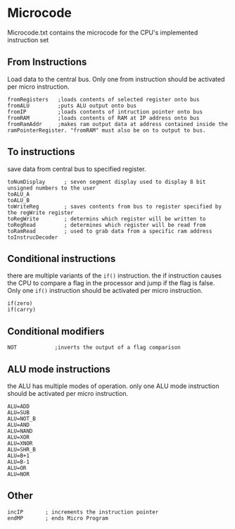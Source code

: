 # Microcode

Microcode.txt contains the microcode for the CPU's implemented instruction set

## From Instructions
Load data to the central bus. Only one from instruction should be activated per micro instruction.
```
fromRegisters   ;loads contents of selected register onto bus
fromALU         ;puts ALU output onto bus
fromIP          ;loads contents of intruction pointer onto bus
fromRAM         ;loads contents of RAM at IP address onto bus
fromRamAddr     ;makes ram output data at address contained inside the ramPointerRegister. "fromRAM" must also be on to output to bus.
```

## To instructions
save data from central bus to specified register.
```
toNumDisplay      ; seven segment display used to display 8 bit unsigned numbers to the user
toALU_A
toALU_B
toWriteReg        ; saves contents from bus to register specified by the regWrite register
toRegWrite        ; determins which register will be written to
toRegRead         ; determines which register will be read from
toRamRead         ; used to grab data from a specific ram address
toInstrucDecoder
```

## Conditional instructions
there are multiple variants of the ``if()`` instruction. the if instruction causes the CPU to compare a flag in the processor and jump if the flag is false. Only one ``if()`` instruction should be activated per micro instruction.
```
if(zero)
if(carry)
```

## Conditional modifiers
```
NOT            ;inverts the output of a flag comparison
```

## ALU mode instructions
the ALU has multiple modes of operation. only one ALU mode instruction should be activated per micro instruction.
```
ALU=ADD
ALU=SUB
ALU=NOT_B
ALU=AND
ALU=NAND
ALU=XOR
ALU=XNOR
ALU=SHR_B
ALU=B+1
ALU=B-1
ALU=OR
ALU=NOR
```

## Other

```
incIP       ; increments the instruction pointer
endMP       ; ends Micro Program
